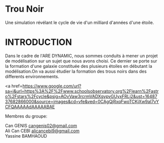 # Trou Noir

Une simulation révélant le cycle de vie d'un milliard d'années d'une étoile.

# INTRODUCTION

Dans le cadre de l'ARE DYNAMIC, nous sommes conduits à mener un projet de modélisation sur un sujet que nous avons choisi. Ce dernier se porte sur la formation d'une galaxie constituée des plusieurs étoiles en débutant la modélisation.On va aussi étudier la formation des trous noirs dans des differents environnements.

<a href=https://www.google.com/url?sa=i&url=https%3A%2F%2Fwww.schoolsobservatory.org%2Flearn%2Fastro%2Fstars%2Fcycle&psig=AOvVaw3rcrmVADXqypvGUyxFRLj2&ust=1648737682866000&source=images&cd=vfe&ved=0CAgQjRxqFwoTCKjXw9aI7vYCFQAAAAAdAAAAABAE




Membres du groupe:

Can GENIS cangenis02@gmail.com                       
Ali Can CEBI alicancebi9@gmail.com                     
Yassine BAMHAOUD 

